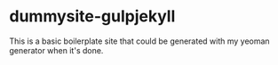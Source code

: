 # dummysite-gulpjekyll
This is a basic boilerplate site that could be generated with my yeoman generator when it's done.
